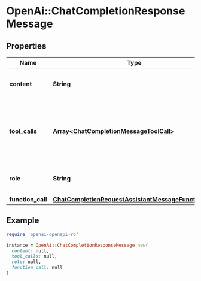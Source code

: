 # OpenAi::ChatCompletionResponseMessage

## Properties

| Name | Type | Description | Notes |
| ---- | ---- | ----------- | ----- |
| **content** | **String** | The contents of the message. |  |
| **tool_calls** | [**Array&lt;ChatCompletionMessageToolCall&gt;**](ChatCompletionMessageToolCall.md) | The tool calls generated by the model, such as function calls. | [optional] |
| **role** | **String** | The role of the author of this message. |  |
| **function_call** | [**ChatCompletionRequestAssistantMessageFunctionCall**](ChatCompletionRequestAssistantMessageFunctionCall.md) |  | [optional] |

## Example

```ruby
require 'openai-openapi-rb'

instance = OpenAi::ChatCompletionResponseMessage.new(
  content: null,
  tool_calls: null,
  role: null,
  function_call: null
)
```

